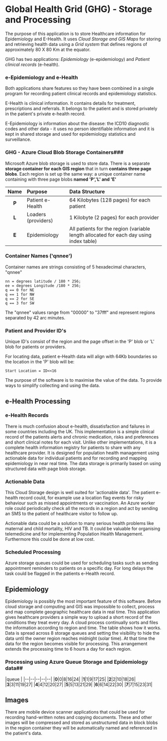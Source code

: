 # Global Health Grid (GHG) - Storage and Processing #

The  purpose of this application is to store Healthcare information for Epidemiology and E-Health. It uses *Cloud Storage and GIS Maps* for storing and retrieving health data using a *Grid system* that defines regions of approximately 80 X 80 Km at the equator.

GHG has two applications: *Epidemiology* (e-epidemiology) and *Patient clinical records* (e-health).

### e-Epidemiology and e-Health ###
 
Both applications share features so they have been combined in a single program for recording patient clinical records and epidemiology statistics.

E-Health is clinical information. It contains details for treatment, prescriptions and referrals. It belongs to the patient and is stored privately in the patient's private e-health record.

E-Epidemiology is information about the disease: the ICD10 diagnostic codes and other data - it uses no person identifiable information and it is kept in shared storage and used for epidemiology statistics and surveillance.

   
### GHG - Azure Cloud Blob Storage Containers###

Microsoft Azure blob storage is used to store data. There is a separate **storage container for each GIS region** that in turn **contains three page blobs**. Each region is set up the same way: a unique container name containing with three page blobs **named 'P','L' and 'E'**

Name|Purpose|Data Structure
:--:|:------------------------------|:------------------------|
**P** | Patient e-Health|64 Kilobytes (128 pages) for each patient
**L** | Loaders (providers)| 1 Kilobyte (2 pages) for each provider
**E** | Epidemiology|All patients for the region (variable length allocated for each day using index table)

### Container Names ('qnnee') ### 

Container names are strings consisting of 5 hexadecimal characters, "qnnee"

    nn = degrees latitude / 180 * 256;
    ee = degrees Longitude /180 * 256;
    q == 0 for NE
    q == 1 for NW
    q == 2 for SE
    q == 3 for SW

The "qnnee" values range from "00000" to "37fff" and represent regions separated by 42 arc minutes.

### Patient and Provider ID's ##

Unique ID's consist of the region and the page offset in the 'P' blob or 'L' blob for patients or providers.

For locating data, patient e-Health data will align with 64Kb boundaries so the location in the 'P' blob will be: 


    Start Location = ID<<16



The purpose of the software is to maximise the value of the data. To provide ways to simplify collecting and using the data.

## e-Health Processing ## 
 
### e-Health Records ##
There is much confusion about e-health, dissatisfaction and failures in some countries including the UK. This implementation is a simple clinical record of the patients alerts and chronic medication, risks and preferences and short clinical notes for each visit. Unlike other implementations, it is a complete health information registry for patients to share with any healthcare provider. It is designed for population health management using actionable data for individual patients and for recording and mapping epidemiology in near real time. The data storage is primarily based on using structured data with page blob storage.

### Actionable Data ##
This Cloud Storage design is well suited for 'actionable data'. The patient e-health record could, for example use a location flag events for risky behaviour such as missed appointments or vaccination. An Azure worker role could periodically check all the records in a region and act by sending an SMS to the patient of healthcare visitor to follow up.

Actionable data could be a solution to many serious health problems like maternal and child mortality, HIV and TB. It could be valuable for organising telemedicine and for implementing Population Health Management. Furthermore this could be done at low cost.

### Scheduled Processing ## 
Azure storage queues could be used for scheduling tasks such as sending appointment reminders to patients on a specific day. For long delays the task could be flagged in the patients e-Health record.

## Epidemiology ## 
Epidemiology is possibly the most important feature of this software. Before cloud storage and computing and GIS was impossible to collect, process and map complete geographic healthcare data in real time.
This application gives healthcare providers a simple way to upload a short record of the conditions they treat every day. A cloud process continually sorts and files the information according to region and time.
The table shows how it works. Data is spread across 8 storage queues and setting the visibility to hide the data until the owner region reaches midnight (solar time). At that time the data for the region becomes visible for processing. This arrangement extends the processing time to 6 hours a day for each region. 

### Processing using Azure Queue Storage and Epidemiology data##

|queue |
|--|--|--|--|--|
|**0**|0|8|16|24|
|**1**|1|9|17|25|
|**2**|2|10|18|26|
|**3**|3|11|19|27|
|**4**|4|12|20|27|
|**5**|5|13|21|29|
|**6**|6|14|22|30|
|**7**|7|15|23|31|

## Images ##

There are mobile device scanner applications that could be used for recording hand-written notes and copying documents. These and other images will be compressed and stored as unstructured data in block blobs in the region container they will be automatically named and referenced in the patient's data.